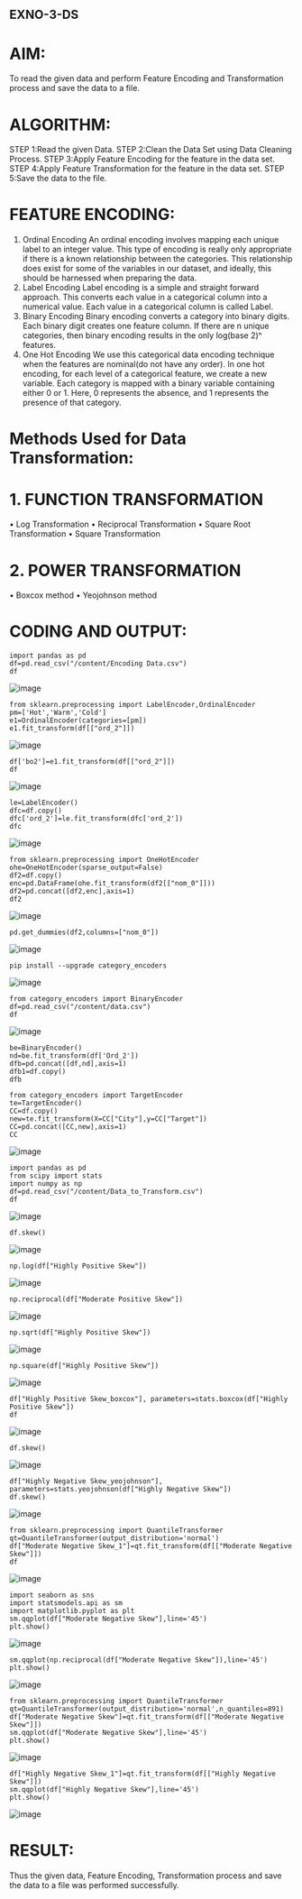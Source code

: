 ## EXNO-3-DS

# AIM:
To read the given data and perform Feature Encoding and Transformation process and save the data to a file.

# ALGORITHM:
STEP 1:Read the given Data.
STEP 2:Clean the Data Set using Data Cleaning Process.
STEP 3:Apply Feature Encoding for the feature in the data set.
STEP 4:Apply Feature Transformation for the feature in the data set.
STEP 5:Save the data to the file.

# FEATURE ENCODING:
1. Ordinal Encoding
An ordinal encoding involves mapping each unique label to an integer value. This type of encoding is really only appropriate if there is a known relationship between the categories. This relationship does exist for some of the variables in our dataset, and ideally, this should be harnessed when preparing the data.
2. Label Encoding
Label encoding is a simple and straight forward approach. This converts each value in a categorical column into a numerical value. Each value in a categorical column is called Label.
3. Binary Encoding
Binary encoding converts a category into binary digits. Each binary digit creates one feature column. If there are n unique categories, then binary encoding results in the only log(base 2)ⁿ features.
4. One Hot Encoding
We use this categorical data encoding technique when the features are nominal(do not have any order). In one hot encoding, for each level of a categorical feature, we create a new variable. Each category is mapped with a binary variable containing either 0 or 1. Here, 0 represents the absence, and 1 represents the presence of that category.

# Methods Used for Data Transformation:
  # 1. FUNCTION TRANSFORMATION
• Log Transformation
• Reciprocal Transformation
• Square Root Transformation
• Square Transformation
  # 2. POWER TRANSFORMATION
• Boxcox method
• Yeojohnson method

# CODING AND OUTPUT:
```
import pandas as pd
df=pd.read_csv("/content/Encoding Data.csv")
df
```
![image](https://github.com/user-attachments/assets/376cf646-74bc-418a-9486-3be9f4d3cdd6)

```
from sklearn.preprocessing import LabelEncoder,OrdinalEncoder
pm=['Hot','Warm','Cold']
e1=OrdinalEncoder(categories=[pm])
e1.fit_transform(df[["ord_2"]])
```

![image](https://github.com/user-attachments/assets/2140b498-c583-4a5b-a4e9-cd8decd94ca9)

```
df['bo2']=e1.fit_transform(df[["ord_2"]])
df
```

![image](https://github.com/user-attachments/assets/9ab78ab6-d958-4f30-a2d8-86f82393882a)

```
le=LabelEncoder()
dfc=df.copy()
dfc['ord_2']=le.fit_transform(dfc['ord_2'])
dfc
```

![image](https://github.com/user-attachments/assets/a76edd31-88c4-4b09-9691-b7ab2ee5ab8f)


```
from sklearn.preprocessing import OneHotEncoder
ohe=OneHotEncoder(sparse_output=False)
df2=df.copy()
enc=pd.DataFrame(ohe.fit_transform(df2[["nom_0"]]))
df2=pd.concat([df2,enc],axis=1)
df2
```

![image](https://github.com/user-attachments/assets/270192d0-eedd-469e-80f4-ef31ccfc8cb8)

```
pd.get_dummies(df2,columns=["nom_0"])
```

![image](https://github.com/user-attachments/assets/b079fd2b-6b8d-47fe-88c5-e54babc83f7a)

```
pip install --upgrade category_encoders
```

![image](https://github.com/user-attachments/assets/cb2b2632-0463-437b-a19c-0b86d78ea98a)

```
from category_encoders import BinaryEncoder
df=pd.read_csv("/content/data.csv")
df
```

![image](https://github.com/user-attachments/assets/660d6ec8-8cf6-4b83-abce-cf604175121e)

```
be=BinaryEncoder()
nd=be.fit_transform(df['Ord_2'])
dfb=pd.concat([df,nd],axis=1)
dfb1=df.copy()
dfb
```


```
from category_encoders import TargetEncoder
te=TargetEncoder()
CC=df.copy()
new=te.fit_transform(X=CC["City"],y=CC["Target"])
CC=pd.concat([CC,new],axis=1)
CC
```

![image](https://github.com/user-attachments/assets/83c1635a-6268-4e1b-a4ca-f83c4186f734)

```
import pandas as pd
from scipy import stats
import numpy as np
df=pd.read_csv("/content/Data_to_Transform.csv")
df
```

![image](https://github.com/user-attachments/assets/6b7c1dfb-a9fb-426c-b3c0-27f5802c576b)

```
df.skew()
```

![image](https://github.com/user-attachments/assets/7d7a7bd8-9be0-4163-9e2f-ab554b9f85c5)

```
np.log(df["Highly Positive Skew"])
```

![image](https://github.com/user-attachments/assets/cabc5396-0bd9-48d4-a495-f3570708a0eb)

```
np.reciprocal(df["Moderate Positive Skew"])
```

![image](https://github.com/user-attachments/assets/f9f9104b-650c-4071-b190-7a61ffa809a1)

```
np.sqrt(df["Highly Positive Skew"])
```

![image](https://github.com/user-attachments/assets/98711c02-e5b2-4a1d-a87a-9c018d3950e8)

```
np.square(df["Highly Positive Skew"])
```

![image](https://github.com/user-attachments/assets/ea3b2833-4ea4-458f-9668-0dd5004e9619)

```
df["Highly Positive Skew_boxcox"], parameters=stats.boxcox(df["Highly Positive Skew"])
df
```

![image](https://github.com/user-attachments/assets/9da4c81e-8ab1-40eb-9f51-76841e3f6cec)

```
df.skew()
```

![image](https://github.com/user-attachments/assets/8641eaea-0c75-47be-ba0f-25d7a375934d)

```
df["Highly Negative Skew_yeojohnson"], parameters=stats.yeojohnson(df["Highly Negative Skew"])
df.skew()
```

![image](https://github.com/user-attachments/assets/50415689-5c83-4870-95ba-42710cb2ba7c)

```
from sklearn.preprocessing import QuantileTransformer
qt=QuantileTransformer(output_distribution='normal')
df["Moderate Negative Skew_1"]=qt.fit_transform(df[["Moderate Negative Skew"]])
df
```

![image](https://github.com/user-attachments/assets/6c738518-fdd7-432c-9774-b584c26a8bc1)

```
import seaborn as sns
import statsmodels.api as sm
import matplotlib.pyplot as plt
sm.qqplot(df["Moderate Negative Skew"],line='45')
plt.show()
```

![image](https://github.com/user-attachments/assets/ca30cc17-0a63-42a7-9c49-3cbe0d001352)

```
sm.qqplot(np.reciprocal(df["Moderate Negative Skew"]),line='45')
plt.show()
```

![image](https://github.com/user-attachments/assets/2212ef7a-535d-46c5-86ee-25279cc71ccf)

```
from sklearn.preprocessing import QuantileTransformer
qt=QuantileTransformer(output_distribution='normal',n_quantiles=891)
df["Moderate Negative Skew"]=qt.fit_transform(df[["Moderate Negative Skew"]])
sm.qqplot(df["Moderate Negative Skew"],line='45')
plt.show()
```

![image](https://github.com/user-attachments/assets/2a97f132-d852-4082-b5b2-32bab710864f)

```
df["Highly Negative Skew_1"]=qt.fit_transform(df[["Highly Negative Skew"]])
sm.qqplot(df["Highly Negative Skew"],line='45')
plt.show()
```

![image](https://github.com/user-attachments/assets/5780ee15-ae48-44d8-b8f2-3750e16ff603)

# RESULT:
   Thus the given data, Feature Encoding, Transformation process and save the data to a file was performed successfully.
       
